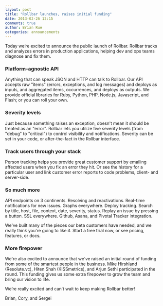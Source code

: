 ```yaml
---
layout: post
title: "Rollbar launches, raises initial funding"
date: 2013-02-26 12:15
comments: true
author: Brian Rue
categories: announcements
---
```


Today we’re excited to announce the public launch of Rollbar. Rollbar tracks and analyzes errors in production applications, helping dev and ops teams diagnose and fix them.

### Platform-agnostic API

Anything that can speak JSON and HTTP can talk to Rollbar. Our API accepts raw "items" (errors, exceptions, and log messages) and deploys as inputs, and aggregated items, occurrences, and deploys as outputs. We provide official libraries for Ruby, Python, PHP, Node.js, Javascript, and Flash; or you can roll your own.

### Severity levels

Just because something raises an exception, doesn't mean it should be treated as an "error". Rollbar lets you utilize five severity levels (from "debug" to "critical") to control visibility and notifications. Severity can be set in your code, or after-the-fact in the Rollbar interface.

### Track users through your stack

Person tracking helps you provide great customer support by emailing affected users when you fix an error they hit. Or see the history for a particular user and link customer error reports to code problems, client- and server-side.

### So much more

API endpoints on 3 continents. Resolving and reactivations. Real-time notifications for new issues. Graphs everywhere. Deploy tracking. Search by title, host, file, context, date, severity, status. Replay an issue by pressing a button. SSL everywhere. Github, Asana, and Pivotal Tracker integration. 

We've built many of the pieces our beta customers have needed, and we really think you're going to like it. Start a free trial now, or see pricing, features, or docs.

### More firepower

We're also excited to announce that we've raised an initial round of funding from some of the smartest people in the business. Mike Hirshland (Resolute.vc), Hiten Shah (KISSmetrics), and Arjun Sethi participated in the round. This funding gives us some extra firepower to grow the team and bring our vision to life.

We’re really excited and can’t wait to keep making Rollbar better!

Brian, Cory, and Sergei
